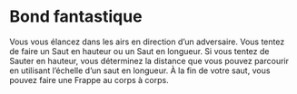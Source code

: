 # Bond fantastique

<p>Vous vous élancez dans les airs en direction d’un adversaire. Vous tentez de faire un Saut en hauteur ou un Saut en longueur. Si vous tentez de Sauter en hauteur, vous déterminez la distance que vous pouvez parcourir en utilisant l’échelle d’un saut en longueur. À la fin de votre saut, vous pouvez faire une Frappe au corps à corps.</p>
